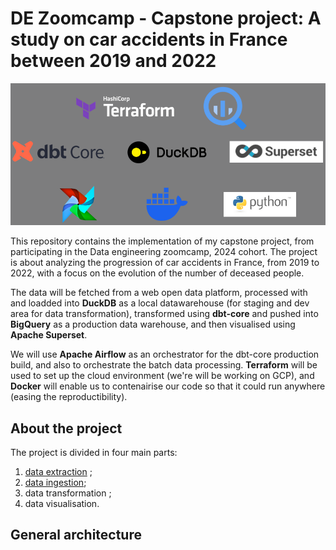 # DE Zoomcamp - Capstone project: A study on car accidents in France between 2019 and 2022
![Tools landscape](images/tools_list.png)

This repository contains the implementation of my capstone project, from participating in the Data engineering zoomcamp, 2024 cohort. The project is about analyzing the progression of car accidents in France, from 2019 to 2022, with a focus on the evolution of the number of deceased people. 

The data will be fetched from a web open data platform, processed with and loadded into **DuckDB** as a local datawarehouse (for staging and dev area for data transformation), transformed using **dbt-core** and pushed into **BigQuery** as a production data warehouse, and then visualised using **Apache Superset**. 

We will use **Apache Airflow** as an orchestrator for the dbt-core production build, and also to orchestrate the batch data processing. **Terraform** will be used to set up the cloud environment (we're will be working on GCP), and **Docker** will enable us to contenairise our code so that it could run anywhere (easing the reproductibility). 

## About the project
The project is divided in four main parts: 
1. [data extraction](https://github.com/drux31/capstone-dezoomcamp/tree/main/data_extraction) ;
2. [data ingestion](https://github.com/drux31/capstone-dezoomcamp/tree/main/data_ingestion);
3. data transformation ;
4. data visualisation.

## General architecture
